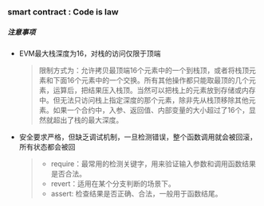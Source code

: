 ### smart contract : Code is law

##### 注意事项

- EVM最大栈深度为16，对栈的访问仅限于顶端

  > 限制方式为：允许拷贝最顶端16个元素中的一个到栈顶，或者将栈顶元素和下面16个元素中的一个交换。所有其他操作都只能取最顶的几个元素，运算后，把结果压入栈顶。当然可以把栈上的元素放到存储或内存中。但无法只访问栈上指定深度的那个元素，除非先从栈顶移除其他元素。如果一个合约中，入参、返回值、内部变量的大小超过了16个，显然就超出了栈的最大深度。

- 安全要求严格，但缺乏调试机制，一旦检测错误，整个函数调用就会被回滚，所有状态都会被回

  > - require：最常用的检测关键字，用来验证输入参数和调用函数结果是否合法。
  > - revert：适用在某个分支判断的场景下。
  > - assert: 检查结果是否正确、合法，一般用于函数结尾。

